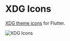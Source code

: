 # XDG Icons

[XDG theme icons](https://specifications.freedesktop.org/icon-theme-spec/icon-theme-spec-latest.html) for Flutter.

![XDG Icons](https://raw.githubusercontent.com/jpnurmi/xdg_icons/main/images/xdg_icons.png "XDG Icons")
